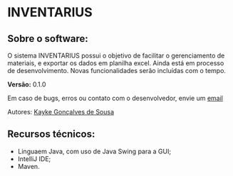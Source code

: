 # INVENTARIUS

## Sobre o software:
O sistema INVENTARIUS possui o objetivo de facilitar o gerenciamento de materiais, e exportar os dados em planilha excel. Ainda está em processo de desenvolvimento. Novas funcionalidades serão incluídas com o tempo.

**Versão:** 0.1.0 

Em caso de bugs, erros ou contato com o desenvolvedor, envie um [email](mailto:kayke.gsousa15@gmail.com)

Autores:
[Kayke Gonçalves de Sousa](https://github.com/sousakai)

## Recursos técnicos:
- Linguaem Java, com uso de Java Swing para a GUI;
- IntelliJ IDE;
- Maven.
